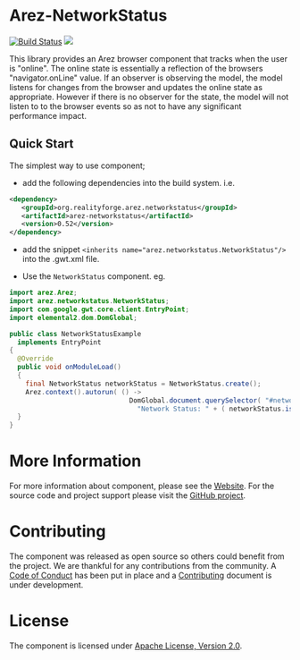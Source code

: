 # Arez-NetworkStatus

[![Build Status](https://secure.travis-ci.org/arez/arez-networkstatus.svg?branch=master)](http://travis-ci.org/arez/arez-networkstatus)
[<img src="https://img.shields.io/maven-central/v/org.realityforge.arez.networkstatus/arez-networkstatus.svg?label=latest%20release"/>](http://search.maven.org/#search%7Cga%7C1%7Cg%3A%22org.realityforge.arez.networkstatus%22)

This library provides an Arez browser component that tracks when the user is "online".
The online state is essentially a reflection of the browsers "navigator.onLine" value.
If an observer is observing the model, the model listens for changes from the browser
and updates the online state as appropriate. However if there is no observer for the
state, the model will not listen to to the browser events so as not to have any
significant performance impact.

## Quick Start

The simplest way to use component;

* add the following dependencies into the build system. i.e.

```xml
<dependency>
   <groupId>org.realityforge.arez.networkstatus</groupId>
   <artifactId>arez-networkstatus</artifactId>
   <version>0.52</version>
</dependency>
```

* add the snippet `<inherits name="arez.networkstatus.NetworkStatus"/>` into the .gwt.xml file.

* Use the `NetworkStatus` component. eg.

```java
import arez.Arez;
import arez.networkstatus.NetworkStatus;
import com.google.gwt.core.client.EntryPoint;
import elemental2.dom.DomGlobal;

public class NetworkStatusExample
  implements EntryPoint
{
  @Override
  public void onModuleLoad()
  {
    final NetworkStatus networkStatus = NetworkStatus.create();
    Arez.context().autorun( () ->
                              DomGlobal.document.querySelector( "#network" ).textContent =
                                "Network Status: " + ( networkStatus.isOnLine() ? "Online" : "Offline" ) );
  }
}
 ```

# More Information

For more information about component, please see the [Website](https://arez.github.io/networkstatus). For the
source code and project support please visit the [GitHub project](https://github.com/arez/arez-networkstatus).

# Contributing

The component was released as open source so others could benefit from the project. We are thankful for any
contributions from the community. A [Code of Conduct](CODE_OF_CONDUCT.md) has been put in place and
a [Contributing](CONTRIBUTING.md) document is under development.

# License

The component is licensed under [Apache License, Version 2.0](LICENSE).
